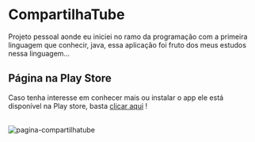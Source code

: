 <h1>CompartilhaTube</h1>
<p>Projeto pessoal aonde eu iniciei no ramo da programação com a primeira linguagem que conhecir, java, essa aplicação foi fruto dos meus estudos nessa linguagem...</p>

<h2>Página na Play Store</h2>
<p>Caso tenha interesse em conhecer mais ou instalar o app ele está disponível na Play store, basta <a href="https://play.google.com/store/apps/details?id=br.com.internet.ganhatube">clicar aqui</a> ! </p>
<br/>

<img src="https://github.com/gustavodias24/CompartilhaTube/blob/master/pagina-compartilhatube.PNG" alt="pagina-compartilhatube" />
